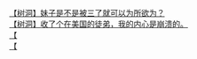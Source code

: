 [【树洞】妹子是不是被三了就可以为所欲为？](http://tieba.baidu.com/p/3705610982?see_lz=1&pn=)   
[【树洞】收了个在美国的徒弟，我的内心是崩溃的。](http://tieba.baidu.com/p/3707042066?see_lz=1&pn=)   
[【](http://tieba.baidu.com/p/3706819574?see_lz=1&pn=)   
[【](http://tieba.baidu.com/p/3706674873?see_lz=1&pn=)   

